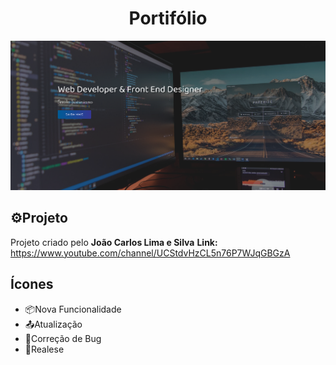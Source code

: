 <h1 align="center">Portifólio</h1>

<div>
  <img src="./.github/preview.png">
</div>

## ⚙️Projeto
Projeto criado pelo **João Carlos Lima e Silva**
**Link:** https://www.youtube.com/channel/UCStdvHzCL5n76P7WJqGBGzA

## Ícones

* 📦Nova Funcionalidade
* 📤Atualização
* 🐞Correção de Bug
* 🚩Realese